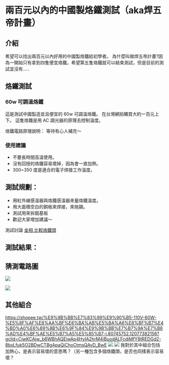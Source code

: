 # 兩百元以內的中國製烙鐵測試（aka焊五帝計畫）

## 介紹
希望可以找出兩百元以內好用的中國製烙鐵給初學者。
為什麼叫做焊五帝計畫?因為一開始只有拿到四隻便宜烙鐵，希望第五隻烙鐵就可以結束測試，但是目前的測試並沒有.....


## 烙鐵測試

###  60w 可調溫烙鐵

這是測試中國製造並且便宜的 60w 可調溫烙鐵。
在台灣網拍購買大約一百元上下。
這隻烙鐵是用 AC 調光器的原理去控制溫度。

烙鐵電路原理說明：
等待有心人補充～

### 使用建議
* 不要長時間高溫使用。
* 沒有回授的烙鐵容易壞掉，因為會一直加熱。
* 300~350 度是適合的電子焊接工作溫度。

## 測試規劃：
* 用紅外線感溫器與烙鐵感溫器來量烙鐵溫度。
* 用大面積空白的銅板來焊接，來拖錫。
* 測試用來拆鋁基板
* 歡迎大家增加建議～


測試討論
[金相 比較烙鐵頭](https://www.facebook.com/groups/720651754612879/posts/5675530782458260/?locale=zh_TW)



## 測試結果：

## 猜測電路圖
![](https://i.imgur.com/whKiuc2.png)


![](https://i.imgur.com/THX4SYZ.png)

## 其他組合
https://shopee.tw/%E9%9B%BB%E7%83%99%E9%90%B5-110V-60W-%E5%8F%AF%E8%AA%BF%E6%BA%AB%E5%BA%A6%E8%BF%B7%E4%BD%A0%E6%89%8B%E6%9F%84%E9%9B%BB%E7%B7%9A%E7%B6%AD%E4%BF%AE%E5%B7%A5%E5%85%B7-i.80745752.12077382156?gclid=CjwKCAjw_b6WBhAQEiwAp4HyIA2hrM4iBuodALFcdiMfY8tREDGd2-8bxLfuk5O2BDwCTBgApaQiChoCtmsQAvD_BwE
![](https://i.imgur.com/7iksAFl.png)
![](https://i.imgur.com/ooPjshU.png)
我對於其中組合包括加熱心，是表示容易壞的意思嗎？（另一種包含多個烙鐵頭，是否也同樣表示容易壞？
